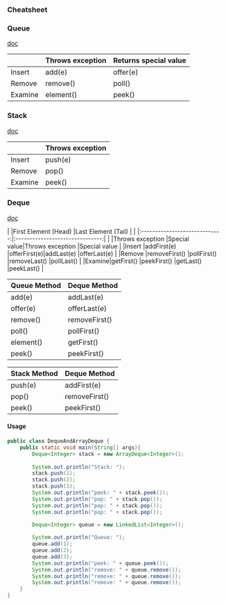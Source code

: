 
### Cheatsheet


### Queue

[doc](https://docs.oracle.com/javase/8/docs/api/java/util/Queue.html)

|        |Throws exception  |Returns special value   |
|--------|------------------|------------------------|
|Insert  |add(e)            |offer(e)                |
|Remove  |remove()          |poll()                  |
|Examine |element()         |peek()                  |

### Stack

[doc](https://docs.oracle.com/javase/8/docs/api/java/util/Stack.html)

|        |Throws exception  |
|--------|------------------|
|Insert  |push(e)           |
|Remove  |pop()             |
|Examine |peek()            |

### Deque

[doc](https://docs.oracle.com/javase/8/docs/api/java/util/Deque.html)

|       |First Element (Head)           |Last Element (Tail)              |
|       |:-----------------------------:|:-------------------------------:|
|       |Throws exception |Special value|Throws exception  |Special value |
|Insert |addFirst(e)      |offerFirst(e)|addLast(e)        |offerLast(e)  |
|Remove |removeFirst()    |pollFirst()  |removeLast()      |pollLast()    |
|Examine|getFirst()       |peekFirst()  |getLast()         |peekLast()    |


|Queue Method |Deque Method |
|-------------|-------------|
|add(e)       |addLast(e)   |
|offer(e)     |offerLast(e) |
|remove()     |removeFirst()|
|poll()       |pollFirst()  |
|element()    |getFirst()   |
|peek()       |peekFirst()  |

|Stack Method  |Deque Method  |
|--------------|--------------|
|push(e)       |addFirst(e)   |
|pop()         |removeFirst() |
|peek()        |peekFirst()   |

#### Usage

```java
public class DequeAndArrayDeque {
    public static void main(String[] args){
        Deque<Integer> stack = new ArrayDeque<Integer>();
        
        System.out.println("Stack: ");
        stack.push(1);
        stack.push(2);
        stack.push(3);
        System.out.println("peek: " + stack.peek());
        System.out.println("pop: " + stack.pop());
        System.out.println("pop: " + stack.pop());
        System.out.println("pop: " + stack.pop());
        
        Deque<Integer> queue = new LinkedList<Integer>();

        System.out.println("Queue: ");
        queue.add(1);
        queue.add(2);
        queue.add(3);
        System.out.println("peek: " + queue.peek());
        System.out.println("remove: " + queue.remove());
        System.out.println("remove: " + queue.remove());
        System.out.println("remove: " + queue.remove());
    }
}
```